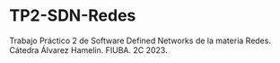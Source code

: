 # TP2-SDN-Redes
Trabajo Práctico 2 de Software Defined Networks de la materia Redes. Cátedra Álvarez Hamelin. FIUBA. 2C 2023.
